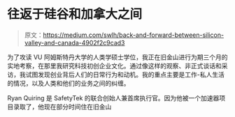 # 往返于硅谷和加拿大之间

> 原文：<https://medium.com/swlh/back-and-forward-between-silicon-valley-and-canada-4902f2c9cad3>

为了攻读 VU 阿姆斯特丹大学的人类学硕士学位，我正在旧金山进行为期三个月的实地考察，在那里我研究科技初创企业文化。通过像这样的观察、非正式谈话和采访，我试图发现创业背后人们的日常行为和动机。我的重点主要是工作-私人生活的情况，以及人类和他们的业务之间的纠缠。

Ryan Quiring 是 SafetyTek 的联合创始人兼首席执行官。因为他被一个加速器项目录取了，他现在部分时间住在旧金山